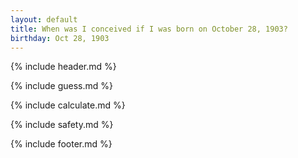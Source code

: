 ```yaml
---
layout: default
title: When was I conceived if I was born on October 28, 1903?
birthday: Oct 28, 1903
---
```


{% include header.md %}

{% include guess.md %}

{% include calculate.md %}

{% include safety.md %}

{% include footer.md %}



